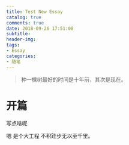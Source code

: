 ```yaml
---
title: Test New Essay
catalog: true
comments: true
date: 2018-09-26 17:51:08
subtitle:
header-img:
tags:
- Essay
categories:
- 随笔
---
```


> 种一棵树最好的时间是十年前，其次是现在。

# 开篇

写点啥呢

嗯 是个大工程 不积跬步无以至千里。

